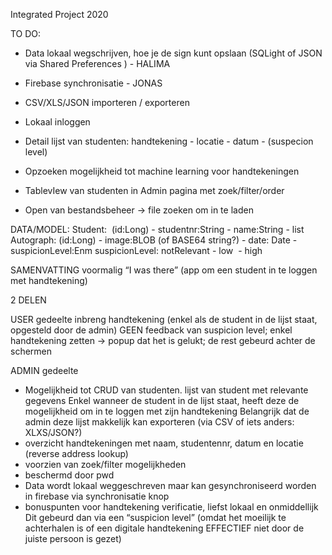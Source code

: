 Integrated Project 2020


TO DO:
- Data lokaal wegschrijven, hoe je de sign kunt opslaan (SQLight of JSON via Shared Preferences ) - HALIMA
- Firebase synchronisatie - JONAS

- CSV/XLS/JSON importeren / exporteren
- Lokaal inloggen
- Detail lijst van studenten: handtekening - locatie - datum - (suspecion level)
- Opzoeken mogelijkheid tot machine learning voor handtekeningen
- TablevIew van studenten in Admin pagina met zoek/filter/order
- Open van bestandsbeheer -> file zoeken om in te laden


DATA/MODEL:
Student:  (id:Long) - studentnr:String - name:String - list<Autograph>
Autograph: (id:Long) - image:BLOB (of BASE64 string?) - date: Date - suspicionLevel:Enm
suspicionLevel: notRelevant - low  - high






SAMENVATTING
voormalig “I was there” (app om een student in te loggen met handtekening)

2 DELEN

USER gedeelte
inbreng handtekening (enkel als de student in de lijst staat, opgesteld door de admin)
GEEN feedback van suspicion level; enkel handtekening zetten -> popup dat het is gelukt; de rest gebeurd achter de schermen


ADMIN gedeelte
- Mogelijkheid tot CRUD van studenten. lijst van student met relevante gegevens
	Enkel wanneer de student in de lijst staat, heeft deze de mogelijkheid om in te loggen met zijn handtekening
	Belangrijk dat de admin deze lijst makkelijk kan exporteren (via CSV of iets anders: XLXS/JSON?) 
- overzicht handtekeningen met naam, studentennr, datum en locatie (reverse address lookup)
- voorzien van zoek/filter mogelijkheden
- beschermd door pwd 
- Data wordt lokaal weggeschreven maar kan gesynchroniseerd worden in firebase via synchronisatie knop
- bonuspunten voor handtekening verificatie, liefst lokaal en onmiddellijk
	Dit gebeurd dan via een “suspicion level” (omdat het moeilijk te achterhalen is of een digitale handtekening EFFECTIEF niet door de juiste persoon is gezet)
